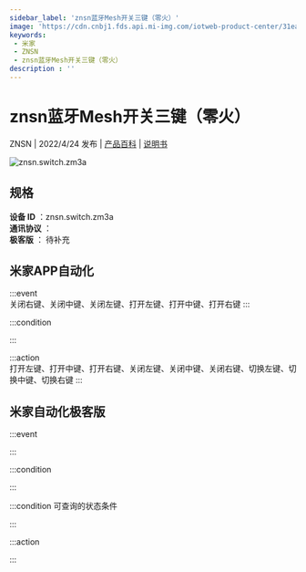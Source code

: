 ```yaml
---
sidebar_label: 'znsn蓝牙Mesh开关三键（零火）'
image: 'https://cdn.cnbj1.fds.api.mi-img.com/iotweb-product-center/31eac7ccb73867265b9dd545ef4bb84c_1642558650026.png?GalaxyAccessKeyId=AKVGLQWBOVIRQ3XLEW&Expires=9223372036854775807&Signature=jwgT/7wk3ILmFCUz67h+XuKECtc='
keywords: 
 - 米家
 - ZNSN
 - znsn蓝牙Mesh开关三键（零火）
description : ''
---
```

# znsn蓝牙Mesh开关三键（零火）

ZNSN | 2022/4/24 发布 | [产品百科](https://home.mi.com/webapp/content/baike/product/index.html?model=znsn.switch.zm3a/) | [说明书](https://home.mi.com/views/introduction.html?model=znsn.switch.zm3a&region=cn)

![znsn.switch.zm3a](https://cdn.cnbj1.fds.api.mi-img.com/iotweb-product-center/31eac7ccb73867265b9dd545ef4bb84c_1642558650026.png?GalaxyAccessKeyId=AKVGLQWBOVIRQ3XLEW&Expires=9223372036854775807&Signature=jwgT/7wk3ILmFCUz67h+XuKECtc=)

## 规格  
> 
**设备 ID** ：znsn.switch.zm3a  
**通讯协议** ：  
**极客版**  ： 待补充 


## 米家APP自动化  

:::event  
关闭右键、关闭中键、关闭左键、打开左键、打开中键、打开右键
:::

:::condition  

:::

:::action   
打开左键、打开中键、打开右键、关闭左键、关闭中键、关闭右键、切换左键、切换中键、切换右键
:::

## 米家自动化极客版  

:::event  

:::

:::condition  

:::

:::condition 可查询的状态条件  

:::

:::action  

:::

        
